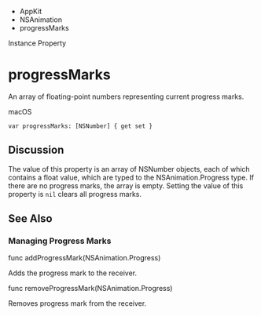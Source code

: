 

- AppKit
- NSAnimation
-  progressMarks 

Instance Property

# progressMarks

An array of floating-point numbers representing current progress marks.

macOS

``` source
var progressMarks: [NSNumber] { get set }
```

## Discussion

The value of this property is an array of NSNumber objects, each of which contains a float value, which are typed to the NSAnimation.Progress type. If there are no progress marks, the array is empty. Setting the value of this property is `nil` clears all progress marks.

## See Also

### Managing Progress Marks

func addProgressMark(NSAnimation.Progress)

Adds the progress mark to the receiver.

func removeProgressMark(NSAnimation.Progress)

Removes progress mark from the receiver.

